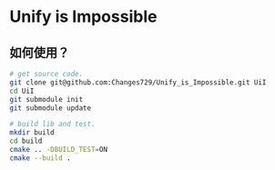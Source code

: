 # Unify is Impossible

## 如何使用？

```sh
# get source code.
git clone git@github.com:Changes729/Unify_is_Impossible.git UiI
cd UiI
git submodule init
git submodule update
```

```sh
# build lib and test.
mkdir build
cd build
cmake .. -DBUILD_TEST=ON
cmake --build .
```
